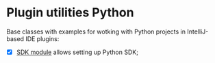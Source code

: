 # Plugin utilities Python

Base classes with examples for wotking with Python projects in IntelliJ-based IDE plugins:

- [x] [SDK module](./src/main/kotlin/org/jetbrains/research/ml/pluginUtilities/sdk) allows setting up Python SDK;
